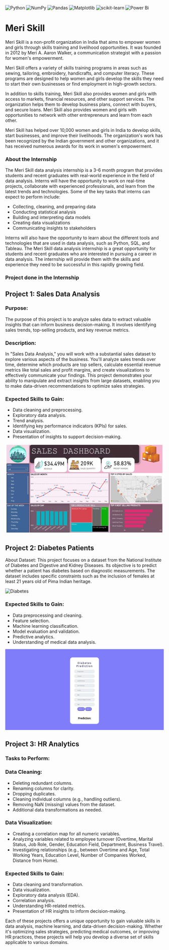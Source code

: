 ![Python](https://img.shields.io/badge/python-3670A0?style=for-the-badge&logo=python&logoColor=ffdd54)
![NumPy](https://img.shields.io/badge/numpy-%23013243.svg?style=for-the-badge&logo=numpy&logoColor=white)
![Pandas](https://img.shields.io/badge/pandas-%23150458.svg?style=for-the-badge&logo=pandas&logoColor=white)
![Matplotlib](https://img.shields.io/badge/Matplotlib-%23ffffff.svg?style=for-the-badge&logo=Matplotlib&logoColor=black)
![scikit-learn](https://img.shields.io/badge/scikit--learn-%23F7931E.svg?style=for-the-badge&logo=scikit-learn&logoColor=white)
![Power Bi](https://img.shields.io/badge/power_bi-F2C811?style=for-the-badge&logo=powerbi&logoColor=black)

# Meri Skill

Meri Skill is a non-profit organization in India that aims to empower women and girls through skills training and livelihood opportunities. It was founded in 2012 by Meri A. Aaron Walker, a communication strategist with a passion for women's empowerment.

Meri Skill offers a variety of skills training programs in areas such as sewing, tailoring, embroidery, handicrafts, and computer literacy. These programs are designed to help women and girls develop the skills they need to start their own businesses or find employment in high-growth sectors.

In addition to skills training, Meri Skill also provides women and girls with access to markets, financial resources, and other support services. The organization helps them to develop business plans, connect with buyers, and secure loans. Meri Skill also provides women and girls with opportunities to network with other entrepreneurs and learn from each other.

Meri Skill has helped over 10,000 women and girls in India to develop skills, start businesses, and improve their livelihoods. The organization's work has been recognized by the Indian government and other organizations, and it has received numerous awards for its work in women's empowerment.

### About the Internship
The Meri Skill data analysis internship is a 3-6 month program that provides students and recent graduates with real-world experience in the field of data analysis. Interns will have the opportunity to work on real-time projects, collaborate with experienced professionals, and learn from the latest trends and technologies.
Some of the key tasks that interns can expect to perform include:

*	Collecting, cleaning, and preparing data
*	Conducting statistical analysis
*	Building and interpreting data models
*	Creating data visualizations
* Communicating insights to stakeholders

Interns will also have the opportunity to learn about the different tools and technologies that are used in data analysis, such as Python, SQL, and Tableau.
The Meri Skill data analysis internship is a great opportunity for students and recent graduates who are interested in pursuing a career in data analysis. The internship will provide them with the skills and experience they need to be successful in this rapidly growing field.

### Project done in the Internship

## Project 1: Sales Data Analysis

### Purpose: 
The purpose of this project is to analyze sales data to extract valuable insights that can inform business decision-making. It involves identifying sales trends, top-selling products, and key revenue metrics.

### Description: 
In "Sales Data Analysis," you will work with a substantial sales dataset to explore various aspects of the business. You'll analyze sales trends over time, determine which products are top sellers, calculate essential revenue metrics like total sales and profit margins, and create visualizations to effectively communicate your findings. This project demonstrates your ability to manipulate and extract insights from large datasets, enabling you to make data-driven recommendations to optimize sales strategies.

### Expected Skills to Gain:

*	Data cleaning and preprocessing.
*	Exploratory data analysis.
*	Trend analysis.
*	Identifying key performance indicators (KPIs) for sales.
*	Data visualization.
*	Presentation of insights to support decision-making.

![Sales Data Analysis](https://github.com/Rohit-Moghe/Meri-Skill/blob/98f06813b464049f30c7e20230b40df3842165c7/Sales%20Data%20Analysis/Sales%20Data%20Analysis.jpg)

## Project 2: Diabetes Patients
About Dataset: This project focuses on a dataset from the National Institute of Diabetes and Digestive and Kidney Diseases. Its objective is to predict whether a patient has diabetes based on diagnostic measurements. The dataset includes specific constraints such as the inclusion of females at least 21 years old of Pima Indian heritage.

![Diabetes](https://github.com/Rohit-Moghe/Meri-Skill/blob/9194798619d9142e755762a6b7f7b42dd51448c2/Diabetes%20Prediction/Diabetes_Patients.ipynb)

### Expected Skills to Gain:

*	Data preprocessing and cleaning.
*	Feature selection.
*	Machine learning classification.
*	Model evaluation and validation.
*	Predictive analytics.
*	Understanding of medical data analysis.

![Diabetes](https://github.com/Rohit-Moghe/Meri-Skill/blob/9194798619d9142e755762a6b7f7b42dd51448c2/Diabetes%20Prediction/diabetes.png)

## Project 3: HR Analytics

### Tasks to Perform:

### Data Cleaning:
*	Deleting redundant columns.
*	Renaming columns for clarity.
*	Dropping duplicates.
*	Cleaning individual columns (e.g., handling outliers).
*	Removing NaN (missing) values from the dataset.
*	Additional data transformations as needed.

### Data Visualization:
*	Creating a correlation map for all numeric variables.
*	Analyzing variables related to employee turnover (Overtime, Marital Status, Job Role, Gender, Education Field, Department, Business Travel).
*	Investigating relationships (e.g., between Overtime and Age, Total Working Years, Education Level, Number of Companies Worked, Distance from Home).

### Expected Skills to Gain:
*	Data cleaning and transformation.
*	Data visualization.
*	Exploratory data analysis (EDA).
*	Correlation analysis.
*	Understanding HR-related metrics.
*	Presentation of HR insights to inform decision-making.

Each of these projects offers a unique opportunity to gain valuable skills in data analysis, machine learning, and data-driven decision-making. Whether it's optimizing sales strategies, predicting medical outcomes, or improving HR practices, these projects will help you develop a diverse set of skills applicable to various domains.

